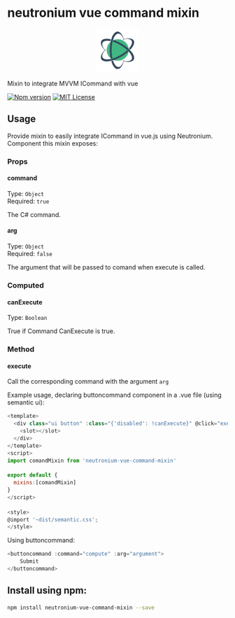 # neutronium vue command mixin
<p align="center"><img width="100"src="https://raw.githubusercontent.com/David-Desmaisons/neutronium-vue/master/template/src/assets/logo.png"></p>
Mixin to integrate MVVM ICommand with vue

[![Npm version](https://img.shields.io/npm/v/neutronium-vue-command-mixin.svg?maxAge=2592000)](https://www.npmjs.com/package/neutronium-vue-command-mixin)
[![MIT License](https://img.shields.io/github/license/David-Desmaisons/neutronium-vue-command-mixin.svg)](https://github.com/David-Desmaisons/neutronium-vue-command-mixin/blob/master/LICENSE)

## Usage
Provide mixin to easily integrate ICommand in vue.js using Neutronium.
Component this mixin exposes:

### Props
#### command
Type: `Object`<br>
Required: `true`<br>

The C# command.

#### arg
Type: `Object`<br>
Required: `false`

The argument that will be passed to comand when execute is called.

### Computed
#### canExecute
Type: `Boolean`<br>

True if Command CanExecute is true.

### Method
#### execute

Call the corresponding command with the argument `arg`


Example usage, declaring buttoncommand component in a .vue file (using semantic ui):
 
```javascript
<template>
  <div class="ui button" :class="{'disabled': !canExecute}" @click="execute">   
    <slot></slot>  
  </div>
</template>
<script>
import comandMixin from 'neutronium-vue-command-mixin'

export default {
  mixins:[comandMixin]
}
</script>

<style>
@import '~dist/semantic.css';
</style>
```

Using buttoncommand:

```javascript
<buttoncommand :command="compute" :arg="argument">
	Submit
</buttoncommand> 
```


## Install using npm:
```bash
npm install neutronium-vue-command-mixin --save
```
